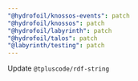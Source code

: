 ```yaml
---
"@hydrofoil/knossos-events": patch
"@hydrofoil/knossos": patch
"@hydrofoil/labyrinth": patch
"@hydrofoil/talos": patch
"@labyrinth/testing": patch
---
```


Update `@tpluscode/rdf-string`
